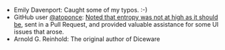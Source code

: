 
- Emily Davenport: Caught some of my typos. :-)
- GitHub user <a href="https://github.com/atoponce">@atoponce</a>: <a href="https://github.com/dmuth/diceware/pull/12">Noted that entropy was not at high as it should be</a>, sent in a Pull Request, and provided valuable assistance
for some UI issues that arose.
- Arnold G. Reinhold: The original author of Diceware





